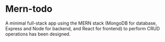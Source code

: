 # Mern-todo

A minimal full-stack app using the MERN stack (MongoDB for database, Express and Node for backend, and React for frontend) to perform CRUD operations has been designed.
